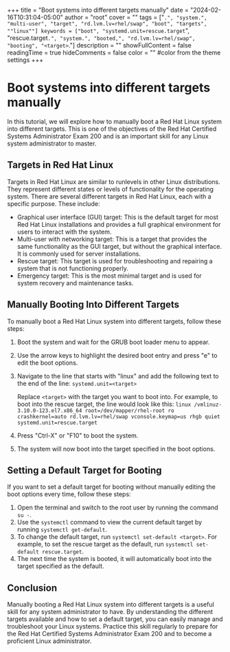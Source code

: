 +++
title = "Boot systems into different targets manually"
date = "2024-02-16T10:31:04-05:00"
author = "root"
cover = ""
tags = ["<target>`.", "system.", "multi-user", "target", "rd.lvm.lv=rhel/swap", "boot", "targets", ""linux""]
keywords = ["boot", "systemd.unit=rescue.target`", "rescue.target`.", "system.", "booted,", "rd.lvm.lv=rhel/swap", "booting", "<target>`."]
description = ""
showFullContent = false
readingTime = true
hideComments = false
color = "" #color from the theme settings
+++


# Boot systems into different targets manually

In this tutorial, we will explore how to manually boot a Red Hat Linux system into different targets. This is one of the objectives of the Red Hat Certified Systems Administrator Exam 200 and is an important skill for any Linux system administrator to master.

## Targets in Red Hat Linux

Targets in Red Hat Linux are similar to runlevels in other Linux distributions. They represent different states or levels of functionality for the operating system. There are several different targets in Red Hat Linux, each with a specific purpose. These include:

- Graphical user interface (GUI) target: This is the default target for most Red Hat Linux installations and provides a full graphical environment for users to interact with the system.
- Multi-user with networking target: This is a target that provides the same functionality as the GUI target, but without the graphical interface. It is commonly used for server installations.
- Rescue target: This target is used for troubleshooting and repairing a system that is not functioning properly.
- Emergency target: This is the most minimal target and is used for system recovery and maintenance tasks.

## Manually Booting Into Different Targets

To manually boot a Red Hat Linux system into different targets, follow these steps:

1. Boot the system and wait for the GRUB boot loader menu to appear.
2. Use the arrow keys to highlight the desired boot entry and press "e" to edit the boot options.
3. Navigate to the line that starts with "linux" and add the following text to the end of the line: `systemd.unit=<target>`
   
   Replace `<target>` with the target you want to boot into. For example, to boot into the rescue target, the line would look like this: `linux /vmlinuz-3.10.0-123.el7.x86_64 root=/dev/mapper/rhel-root ro crashkernel=auto rd.lvm.lv=rhel/swap vconsole.keymap=us rhgb quiet systemd.unit=rescue.target`
4. Press "Ctrl-X" or "F10" to boot the system.
5. The system will now boot into the target specified in the boot options.

## Setting a Default Target for Booting

If you want to set a default target for booting without manually editing the boot options every time, follow these steps:

1. Open the terminal and switch to the root user by running the command `su -`.
2. Use the `systemctl` command to view the current default target by running `systemctl get-default`.
3. To change the default target, run `systemctl set-default <target>`. For example, to set the rescue target as the default, run `systemctl set-default rescue.target`.
4. The next time the system is booted, it will automatically boot into the target specified as the default.

## Conclusion

Manually booting a Red Hat Linux system into different targets is a useful skill for any system administrator to have. By understanding the different targets available and how to set a default target, you can easily manage and troubleshoot your Linux systems. Practice this skill regularly to prepare for the Red Hat Certified Systems Administrator Exam 200 and to become a proficient Linux administrator.